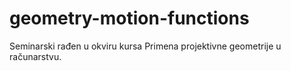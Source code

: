 # geometry-motion-functions
Seminarski rađen u okviru kursa Primena projektivne geometrije u računarstvu.
